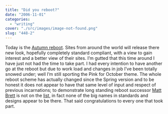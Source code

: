 ```yaml
---
title: "Did you reboot?"
date: "2006-11-01"
categories: 
  - "writing"
cover: "./src/images/image-not-found.png"
slug: "448-2"
---
```


Today is the [Autumn reboot](http://www.cssreboot.com/). Sites from around the world will release there new look, hopefully completely standard compliant, with a view to gain interest and a better view of their sites. I’m gutted that this time around I have just not had the time to take part. I had every intention to have another go at the reboot but due to work load and changes in job I’ve been totally snowed under; well I’m still sporting the Pink for October theme. The whole reboot scheme has actually changed since the Spring version and to be honest it does not appear to have that same level of input and respect of previous incarnations; to demonstrate long standing reboot successor [Matt Brett](http://mattbrett.com) is not on the [list](http://www.cssreboot.com/fall-rebooters/), in fact none of the big names in standards and designs appear to be there. That said congratulations to every one that took part.
